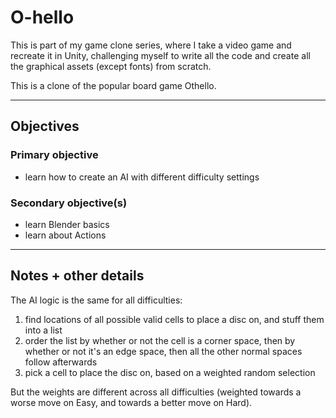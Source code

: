 # O-hello

This is part of my game clone series, where I take a video game and recreate it in Unity, challenging myself to write all the code and create all the graphical assets (except fonts) from scratch.

This is a clone of the popular board game Othello.

---

## Objectives

### Primary objective
* learn how to create an AI with different difficulty settings

### Secondary objective(s)
* learn Blender basics
* learn about Actions

---

## Notes + other details

The AI logic is the same for all difficulties:

1. find locations of all possible valid cells to place a disc on, and stuff them into a list
2. order the list by whether or not the cell is a corner space, then by whether or not it's an edge space, then all the other normal spaces follow afterwards
3. pick a cell to place the disc on, based on a weighted random selection

But the weights are different across all difficulties (weighted towards a worse move on Easy, and towards a better move on Hard).

